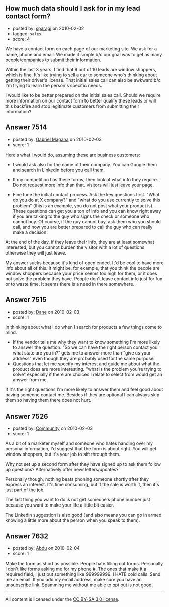 ## How much data should I ask for in my lead contact form?

- posted by: [sparagi](https://stackexchange.com/users/-1/2117-sparagi) on 2010-02-02
- tagged: `sales`
- score: 4

We have a contact form on each page of our marketing site.  We ask for a name, phone and email.  We made it simple b/c our goal was to get as many people/companies to submit their information.  

Within the last 3 years, I find that 9 out of 10 leads are window shoppers, which is fine.  It's like trying to sell a car to someone who's thinking about getting their driver's license.  That initial sales call can also be awkward b/c I'm trying to learn the person's specific needs.  

I would like to be better prepared on the initial sales call.  Should we require more information on our contact form to better qualify these leads or will this backfire and stop legitimate customers from submitting their information? 





## Answer 7514

- posted by: [Gabriel Magana](https://stackexchange.com/users/-1/1158-gabriel-magana) on 2010-02-03
- score: 1

Here's what I would do, assuming these are business customers:

- I would ask also for the name of their company.  You can Google them and search in LinkedIn before you call them.

- If my competition has these forms, then look at what info they require.  Do not request more info than that, visitors will just leave your page.

- Fine tune the initial contact process.  Ask the key questions first.  "What do you do at X company?" and "what do you use currently to solve this problem" (this is an example, you do not post what your product is).  These questions can get you a ton of info and you can know right away if you are talking to the guy who signs the check or someone who cannot buy.  Of course, if the guy cannot buy, ask them who you should call, and now you are better prepared to call the guy who can really make a decision.

At the end of the day, if they leave their info, they are at least somewhat interested, but you cannot burden the visitor with a lot of questions otherwise they will just leave.

My answer sucks because it's kind of open ended. It'd be cool to have more info about all of this.  It might be, for example, that you think the people are window shoppers because your price seems too high for them, or it does not solve the problem they have.  People don't leave contact info just for fun or to waste time.  It seems there is a need in there somewhere.


## Answer 7515

- posted by: [Dane](https://stackexchange.com/users/-1/1441-dane) on 2010-02-03
- score: 1

In thinking about what I do when I search for products a few things come to mind.

  - If the vendor tells me why they want to know something I'm more likely to answer the question.  "So we can have the right person contact you what state are you in?" gets me to answer more than "give us your address" even though they are probably used for the same purpose.
  - Questions that let me specify my interest and guide me about what the product does are more interesting.  "what is the problem you're trying to solve" especially if there are choices I relate to select from would get an answer from me.

If it's the right questions I'm more likely to answer them and feel good about having someone contact me.  Besides if they are optional I can always skip them so having them there does not hurt.



## Answer 7526

- posted by: [Community](https://stackexchange.com/users/-1/-1-community) on 2010-02-03
- score: 1

As a bit of a marketer myself and someone who hates handing over my personal information, I'd suggest that the form is about right. You will get window shoppers, but it's your job to sift through them.

Why not set up a second form after they have signed up to ask them follow up questions? Alternatively offer newsletters/updates?

Personally though, nothing beats phoning someone shortly after they express an interest. It's time consuming, but if the sale is worth it, then it's just part of the job.

The last thing you want to do is not get someone's phone number just because you want to make your life a little bit easier.

The Linkedin suggestion is also good (and also means you can go in armed knowing a little more about the person when you speak to them).


## Answer 7632

- posted by: [Abdu](https://stackexchange.com/users/-1/2029-abdu) on 2010-02-04
- score: 1

Make the form as short as possible. People hate filling out forms.
Personally I don't like forms asking me for my phone #. The ones that make it a required field, I just put something like 999999999. I HATE cold calls. Send me an email. If you add my email address, make sure you have an unsubscribe link. Spamming me without me able to opt out is not good.



---

All content is licensed under the [CC BY-SA 3.0 license](https://creativecommons.org/licenses/by-sa/3.0/).
